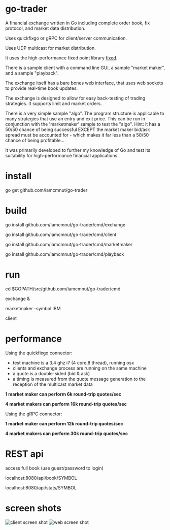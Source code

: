 # go-trader

A financial exchange written in Go including complete order book, fix protocol, and market data distribution.

Uses quickfixgo or gRPC for client/server communication. 

Uses UDP multicast for market distribution.

It uses the high-performance fixed point library [fixed](https://github.com/robaho/fixed).

There is a sample client with a command line GUI, a sample "market maker", and a sample "playback".

The exchange itself has a bare bones web interface, that uses web sockets to provide real-time book updates.

The exchange is designed to allow for easy back-testing of trading strategies. It supports limit and market orders.

There is a very simple sample "algo". The program structure is applicable to many strategies that use an entry and exit price.
This can be run in conjunction with the 'marketmaker' sample to test the "algo". Hint: it has a 50/50 chance of being successful EXCEPT the
market maker bid/ask spread must be accounted for - which makes it far less than a 50/50 chance of being profitable...  

It was primarily developed to further my knowledge of Go and test its suitability for high-performance financial applications.

# install

go get github.com/iamcmnut/go-trader

# build

go install github.com/iamcmnut/go-trader/cmd/exchange

go install github.com/iamcmnut/go-trader/cmd/client

go install github.com/iamcmnut/go-trader/cmd/marketmaker

go install github.com/iamcmnut/go-trader/cmd/playback

# run

cd $GOPATH/src/github.com/iamcmnut/go-trader/cmd

exchange &

marketmaker -symbol IBM

client

# performance

Using the quickfixgo connector:

- test machine is a 3.4 ghz i7 (4 core,8 thread), running osx
- clients and exchange process are running on the same machine
- a quote is a double-sided (bid & ask) 
- a timing is measured from the quote message generation to the reception of the multicast market data

**1 market maker can perform 6k round-trip quotes/sec**

**4 market makers can perform 16k round-trip quotes/sec** 

Using the gRPC connector:

**1 market maker can perform 12k round-trip quotes/sec**

**4 market makers can perform 30k round-trip quotes/sec** 

# REST api

access full book (use guest/password to login)

localhost:8080/api/book/SYMBOL

localhost:8080/api/stats/SYMBOL

# screen shots

![client screen shot](doc/clientss.png)
![web screen shot](doc/webss.png)
